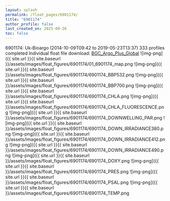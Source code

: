 ```yaml
---
layout: splash
permalink: /float_pages/6901174/
title: "6901174"
author_profile: false
last_created_on: 2025-09-26
toc: false
---
```

 
6901174: Uk-Bioargo (2014-10-09T09:42 to 2019-05-23T13:37)
333 profiles completed
Individual float file download: [BGC_Argo_Plus_Global](https://ftp.soest.hawaii.edu/bgc_argo_plus/Individual_Floats/outliers_removed/6901174_Sprof_processed.nc)
![img-png]({{ site.url }}{{ site.baseurl }}/assets/images/float_figures/6901174/01_6901174_map.png
![img-png]({{ site.url }}{{ site.baseurl }}/assets/images/float_figures/6901174/6901174_BBP532.png
![img-png]({{ site.url }}{{ site.baseurl }}/assets/images/float_figures/6901174/6901174_BBP700.png
![img-png]({{ site.url }}{{ site.baseurl }}/assets/images/float_figures/6901174/6901174_CHLA.png
![img-png]({{ site.url }}{{ site.baseurl }}/assets/images/float_figures/6901174/6901174_CHLA_FLUORESCENCE.png
![img-png]({{ site.url }}{{ site.baseurl }}/assets/images/float_figures/6901174/6901174_DOWNWELLING_PAR.png
![img-png]({{ site.url }}{{ site.baseurl }}/assets/images/float_figures/6901174/6901174_DOWN_IRRADIANCE380.png
![img-png]({{ site.url }}{{ site.baseurl }}/assets/images/float_figures/6901174/6901174_DOWN_IRRADIANCE412.png
![img-png]({{ site.url }}{{ site.baseurl }}/assets/images/float_figures/6901174/6901174_DOWN_IRRADIANCE490.png
![img-png]({{ site.url }}{{ site.baseurl }}/assets/images/float_figures/6901174/6901174_DOXY.png
![img-png]({{ site.url }}{{ site.baseurl }}/assets/images/float_figures/6901174/6901174_PRES.png
![img-png]({{ site.url }}{{ site.baseurl }}/assets/images/float_figures/6901174/6901174_PSAL.png
![img-png]({{ site.url }}{{ site.baseurl }}/assets/images/float_figures/6901174/6901174_TEMP.png
